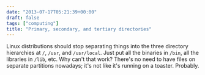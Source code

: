 ```yaml
---
date: "2013-07-17T05:21:39+00:00"
draft: false
tags: ["computing"]
title: "Primary, secondary, and tertiary directories"
---
```

Linux distributions should stop separating things into the three directory hierarchies at `/`, `/usr`, and `/usr/local`. Just put all the binaries in `/bin`, all the libraries in `/lib`, etc. Why can't that work? There's no need to have files on separate partitions nowadays; it's not like it's running on a toaster. Probably.

